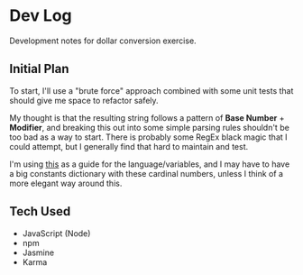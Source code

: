 # Dev Log

Development notes for dollar conversion exercise.

## Initial Plan

To start, I'll use a "brute force" approach combined with some unit tests that
should give me space to refactor safely.

My thought is that the resulting string follows a pattern of
**Base Number** + **Modifier**, and breaking this out into some simple parsing
rules shouldn't be too bad as a way to start. There is probably some RegEx black
magic that I could attempt, but I generally find that hard to maintain and test.

I'm using [this](https://en.wikipedia.org/wiki/English_numerals) as a guide for
the language/variables, and I may have to have a big constants dictionary with
these cardinal numbers, unless I think of a more elegant way around this.

## Tech Used

* JavaScript (Node)
* npm
* Jasmine
* Karma